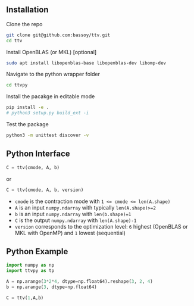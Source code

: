 ## Installation

Clone the repo
```bash
git clone git@github.com:bassoy/ttv.git
cd ttv
```

Install OpenBLAS (or MKL) [optional]
```bash
sudo apt install libopenblas-base libopenblas-dev libomp-dev
```

Navigate to the python wrapper folder
```bash
cd ttvpy
```

Install the pacakge in editable mode
```bash
pip install -e .
# python3 setup.py build_ext -i
```

Test the package
```bash
python3 -m unittest discover -v
```


## Python Interface

```python
C = ttv(cmode, A, b)
```
or
```python
C = ttv(cmode, A, b, version)
```
* `cmode` is the contraction mode with `1 <= cmode <= len(A.shape)`
* `A` is an input `numpy.ndarray` with typically `len(A.shape)>=2`
* `b` is an input `numpy.ndarray` with `len(b.shape)=1`
* `C` is the output `numpy.ndarray` with `len(A.shape)-1`
* `version` corresponds to the optimization level: `6` highest (OpenBLAS or MKL with OpenMP) and `1` lowest (sequential)


## Python Example
```python
import numpy as np
import ttvpy as tp

A = np.arange(3*2*4, dtype=np.float64).reshape(3, 2, 4)
b = np.arange(3, dtype=np.float64)

C = ttv(1,A,b)
```
